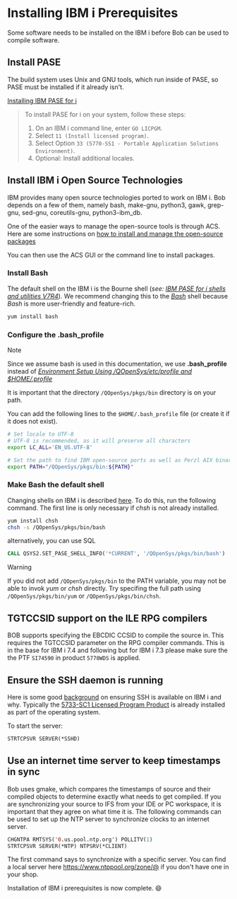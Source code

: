 # Installing IBM i Prerequisites

Some software needs to be installed on the IBM i before Bob can be used to compile software.


## Install PASE

The build system uses Unix and GNU tools, which run inside of PASE, so PASE must be installed if it already isn't.

[Installing IBM PASE for i](https://www.ibm.com/docs/en/i/7.4?topic=i-installing-pase)

> To install PASE for i on your system, follow these steps:
>
> 1. On an IBM i command line, enter `GO LICPGM`.
> 2. Select `11 (Install licensed program)`.
> 3. Select Option `33 (5770-SS1 - Portable Application Solutions Environment)`.
> 4. Optional: Install additional locales.

## Install IBM i Open Source Technologies

IBM provides many open source technologies ported to work on IBM i. Bob depends on a few of them, namely bash, make-gnu, python3, gawk, grep-gnu, sed-gnu, coreutils-gnu, python3-ibm_db.

One of the easier ways to manage the open-source tools is through ACS. Here are some instructions on [how to install and manage the open-source packages](https://www.ibm.com/support/pages/getting-started-open-source-package-management-ibm-i-acs)

You can then use the ACS GUI or the command line to install packages.

### Install Bash

The default shell on the IBM i is the Bourne shell (_see:_ [_IBM PASE for i shells and utilities V7R4_](https://www.ibm.com/support/knowledgecenter/en/ssw_ibm_i_74/rzalf/rzalfpase.htm)). We recommend changing this to the [*Bash*](https://en.wikipedia.org/wiki/Bash_(Unix_shell)) shell because *Bash* is more user-friendly and feature-rich.  

```bash
yum install bash
```



### Configure the .bash_profile

> [!NOTE]
> Since we assume bash is used in this documentation, we use **.bash_profile** instead of [*Environment Setup Using /QOpenSys/etc/profile and $HOME/.profile*](https://www.ibm.com/support/pages/portable-application-solutions-environment-pase-envrionment-setup-using-qopensysetcprofile-and-homeprofile)

It is important that the directory `/QOpenSys/pkgs/bin` directory is on your path.

You can add the following lines to the `$HOME/.bash_profile` file (or create it if it does not exist).

```bash
# Set locale to UTF-8
# UTF-8 is recommended, as it will preserve all characters
export LC_ALL='EN_US.UTF-8'

# Set the path to find IBM open-source ports as well as Perzl AIX binaries
export PATH="/QOpenSys/pkgs/bin:${PATH}"
```



### Make Bash the default shell

Changing shells on IBM i is described [here](https://ibmi-oss-docs.readthedocs.io/en/latest/troubleshooting/SETTING_BASH.html).
To do this, run the following command. The first line is only necessary if *chsh* is not already installed.

```bash
yum install chsh
chsh -s /QOpenSys/pkgs/bin/bash
```

alternatively, you can use SQL

```sql
CALL QSYS2.SET_PASE_SHELL_INFO('*CURRENT', '/QOpenSys/pkgs/bin/bash')
```




> [!WARNING]
> If you did not add `/QOpenSys/pkgs/bin` to the PATH variable, you may not be able to invok *yum* or *chsh* directly. Try specifing the full path using `/QOpenSys/pkgs/bin/yum` or `/QOpenSys/pkgs/bin/chsh`.

## TGTCCSID support on the ILE RPG compilers

BOB supports specifying the EBCDIC CCSID to compile the source in. This requires the TGTCCSID parameter on the RPG compiler commands. This is in the base for IBM i 7.4 and following but for IBM i 7.3 please make sure the the PTF `SI74590` in product `5770WDS` is applied.

## Ensure the SSH daemon is running

Here is some good [background](https://www.seidengroup.com/2020/11/16/getting-started-with-ssh-for-ibm-i/) on ensuring SSH is available on IBM i and why.
Typically the [5733-SC1 Licensed Program Product](https://www.ibm.com/support/pages/node/1128123/) is already installed as part of the operating system.

To start the server:

```cl
STRTCPSVR SERVER(*SSHD)
```

## Use an internet time server to keep timestamps in sync

Bob uses gmake, which compares the timestamps of source and their compiled objects to determine exactly what needs to get compiled. If you are synchronizing your source to IFS from your IDE or PC workspace, it is important that they agree on what time it is. The following commands can be used to set up the NTP server to synchronize clocks to an internet server.

```cl
CHGNTPA RMTSYS('0.us.pool.ntp.org') POLLITV(1)
STRTCPSVR SERVER(*NTP) NTPSRV(*CLIENT)
```
The first command says to synchronize with a specific server. You can find a local server here https://www.ntppool.org/zone/@ if you don't have one in your shop.



Installation of IBM i prerequisites is now complete. :smile:


